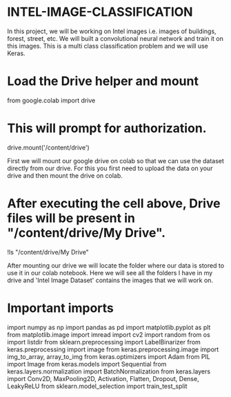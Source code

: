 # INTEL-IMAGE-CLASSIFICATION

In this project, we will be working on Intel images i.e. images of buildings, forest, street, etc. We will built a convolutional neural network and train it on this images. This is a multi class classification problem and we will use Keras.

# Load the Drive helper and mount
from google.colab import drive

# This will prompt for authorization.
drive.mount('/content/drive')

First we will mount our google drive on colab so that we can use the dataset directly from our drive. For this you first need to upload the data on your drive and then mount the drive on colab.
# After executing the cell above, Drive files will be present in "/content/drive/My Drive".
!ls "/content/drive/My Drive"

After mounting our drive we will locate the folder where our data is stored to use it in our colab notebook. Here we will see all the folders I have in my drive and 'Intel Image Dataset' contains the images that we will work on.

# Important imports
import numpy as np
import pandas as pd
import matplotlib.pyplot as plt
from matplotlib.image import imread
import cv2
import random
from os import listdir
from sklearn.preprocessing import  LabelBinarizer
from keras.preprocessing import image
from keras.preprocessing.image import img_to_array, array_to_img
from keras.optimizers import Adam
from PIL import Image
from keras.models import Sequential
from keras.layers.normalization import BatchNormalization
from keras.layers import Conv2D, MaxPooling2D, Activation, Flatten, Dropout, Dense, LeakyReLU
from sklearn.model_selection import train_test_split
